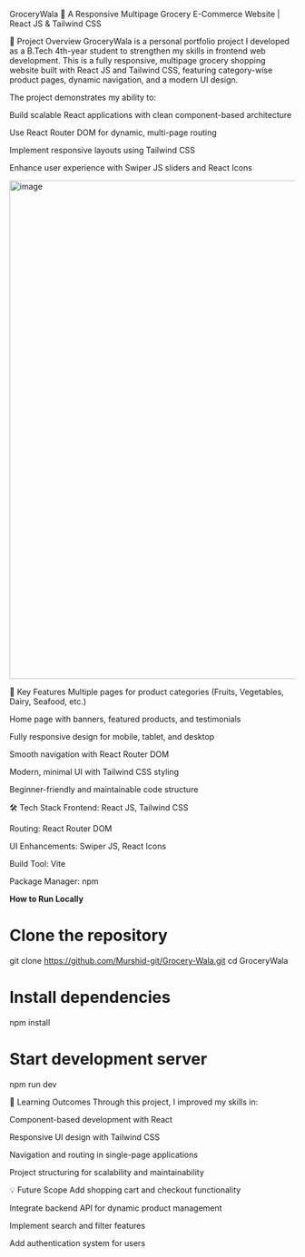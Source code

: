 GroceryWala 🛒
A Responsive Multipage Grocery E-Commerce Website | React JS & Tailwind CSS

📖 Project Overview
GroceryWala is a personal portfolio project I developed as a B.Tech 4th-year student to strengthen my skills in frontend web development.
This is a fully responsive, multipage grocery shopping website built with React JS and Tailwind CSS, featuring category-wise product pages, dynamic navigation, and a modern UI design.

The project demonstrates my ability to:

Build scalable React applications with clean component-based architecture

Use React Router DOM for dynamic, multi-page routing

Implement responsive layouts using Tailwind CSS

Enhance user experience with Swiper JS sliders and React Icons


<img width="1897" height="879" alt="image" src="https://github.com/user-attachments/assets/e3511294-c19a-42e7-8e3b-1099ae45f3a5" />





🎯 Key Features
Multiple pages for product categories (Fruits, Vegetables, Dairy, Seafood, etc.)

Home page with banners, featured products, and testimonials

Fully responsive design for mobile, tablet, and desktop

Smooth navigation with React Router DOM

Modern, minimal UI with Tailwind CSS styling

Beginner-friendly and maintainable code structure

🛠️ Tech Stack
Frontend: React JS, Tailwind CSS

Routing: React Router DOM

UI Enhancements: Swiper JS, React Icons

Build Tool: Vite

Package Manager: npm


**How to Run Locally**

# Clone the repository
git clone https://github.com/Murshid-git/Grocery-Wala.git
cd GroceryWala

# Install dependencies
npm install

# Start development server
npm run dev



📌 Learning Outcomes
Through this project, I improved my skills in:

Component-based development with React

Responsive UI design with Tailwind CSS

Navigation and routing in single-page applications

Project structuring for scalability and maintainability

💡 Future Scope
Add shopping cart and checkout functionality

Integrate backend API for dynamic product management

Implement search and filter features

Add authentication system for users


